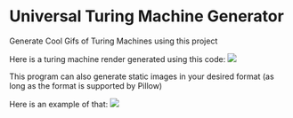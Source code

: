 # Universal Turing Machine Generator
Generate Cool Gifs of Turing Machines using this project

Here is a turing machine render generated using this code:
![](https://github.com/kolbeMosh/TuringMachineGenerator/mod3TM.gif)

This program can also generate static images in your desired format
       (as long as the format is supported by Pillow) 

Here is an example of that:
![](https://github.com/kolbeMosh/TuringMachineGenerator/mod3TM.svg)

